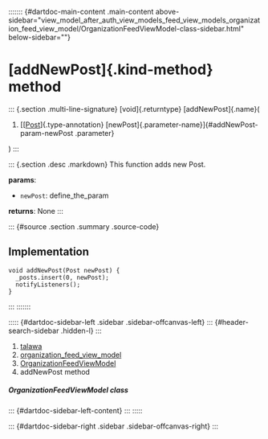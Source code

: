 ::::::: {#dartdoc-main-content .main-content above-sidebar="view_model_after_auth_view_models_feed_view_models_organization_feed_view_model/OrganizationFeedViewModel-class-sidebar.html" below-sidebar=""}
<div>

# [addNewPost]{.kind-method} method

</div>

::: {.section .multi-line-signature}
[void]{.returntype} [addNewPost]{.name}(

1.  [[[Post](../../models_post_post_model/Post-class.html)]{.type-annotation}
    [newPost]{.parameter-name}]{#addNewPost-param-newPost .parameter}

)
:::

::: {.section .desc .markdown}
This function adds new Post.

**params**:

-   `newPost`: define_the_param

**returns**: None
:::

::: {#source .section .summary .source-code}
## Implementation

``` language-dart
void addNewPost(Post newPost) {
  _posts.insert(0, newPost);
  notifyListeners();
}
```
:::
:::::::

::::: {#dartdoc-sidebar-left .sidebar .sidebar-offcanvas-left}
::: {#header-search-sidebar .hidden-l}
:::

1.  [talawa](../../index.html)
2.  [organization_feed_view_model](../../view_model_after_auth_view_models_feed_view_models_organization_feed_view_model/)
3.  [OrganizationFeedViewModel](../../view_model_after_auth_view_models_feed_view_models_organization_feed_view_model/OrganizationFeedViewModel-class.html)
4.  addNewPost method

##### OrganizationFeedViewModel class

::: {#dartdoc-sidebar-left-content}
:::
:::::

::: {#dartdoc-sidebar-right .sidebar .sidebar-offcanvas-right}
:::
